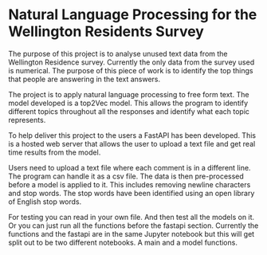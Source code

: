 # Natural Language Processing for the Wellington Residents Survey 

The purpose of this project is to analyse unused text data from the Wellington Residence survey. Currently the only data from the survey used is numerical. The purpose of this piece of work is to identify the top things that people are answering in the text answers. 

The project is to apply natural language processing to free form text.
The model developed is a top2Vec model. This allows the program to identify different topics throughout all the responses and identify what each topic represents. 

To help deliver this project to the users a FastAPI has been developed. This is a hosted web server that allows the user to upload a text file and get real time results from the model.

Users need to upload a text file where each comment is in a different line. The program can handle it as a csv file. The data is then pre-processed before a model is applied to it. This includes removing newline characters and stop words. The stop words have been identified using an open library of English stop words.

For testing you can read in your own file. And then test all the models on it. Or you can just run all the functions before the fastapi section. 
Currently the functions and the fastapi are in the same Jupyter notebook but this will get split out to be two different notebooks. A main and a model functions. 
